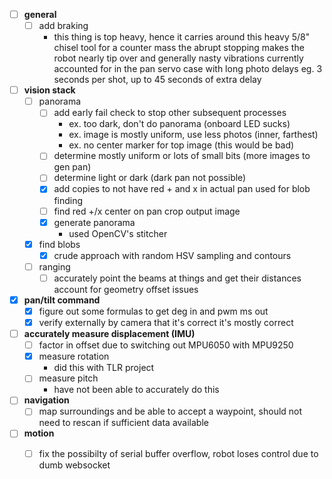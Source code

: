 - [ ] **general**
  - [ ] add braking
    - this thing is top heavy, hence it carries around this heavy 5/8" chisel tool for a counter mass
      the abrupt stopping makes the robot nearly tip over and generally nasty vibrations
      currently accounted for in the pan servo case with long photo delays eg. 3 seconds per shot, up to 45 seconds of extra delay
- [ ] **vision stack**
  - [ ] panorama
    - [ ] add early fail check to stop other subsequent processes
      - ex. too dark, don't do panorama (onboard LED sucks)
      - ex. image is mostly uniform, use less photos (inner, farthest)
      - ex. no center marker for top image (this would be bad)
    - [ ] determine mostly uniform or lots of small bits (more images to gen pan)
    - [ ] determine light or dark (dark pan not possible)
    - [x] add copies to not have red + and x in actual pan used for blob finding
    - [ ] find red +/x center on pan crop output image
    - [x] generate panorama
      - used OpenCV's stitcher
  - [x] find blobs
    - [x] crude approach with random HSV sampling and contours
  - [ ] ranging
    - [ ] accurately point the beams at things and get their distances
          account for geometry offset issues
- [x] **pan/tilt command**
  - [x] figure out some formulas to get deg in and pwm ms out
  - [x] verify externally by camera that it's correct
    it's mostly correct
- [ ] **accurately measure displacement (IMU)**
  - [ ] factor in offset due to switching out MPU6050 with MPU9250
  - [x] measure rotation
    - did this with TLR project
  - [ ] measure pitch
    - have not been able to accurately do this
- [ ] **navigation**
  - [ ] map surroundings and be able to accept a waypoint, should not need to rescan
        if sufficient data available
- [ ] **motion**
  - [ ] fix the possibilty of serial buffer overflow, robot loses control
        due to dumb websocket


